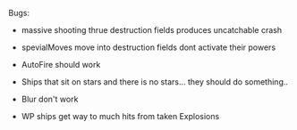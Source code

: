 Bugs:
  - massive shooting thrue destruction fields produces uncatchable crash
  - spevialMoves move into destruction fields dont activate their powers

  - AutoFire should work

  - Ships that sit on stars and there is no stars... they should do something..

  - Blur don't work

  - WP ships get way to much hits from taken Explosions

 
